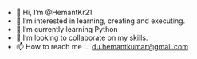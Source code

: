 - 👋 Hi, I’m @HemantKr21
- 👀 I’m interested in learning, creating and executing.
- 🌱 I’m currently learning Python
- 💞️ I’m looking to collaborate on my skills.
- 📫 How to reach me ... du.hemantkumar@gmail.com

<!---
HemantKr21/HemantKr21 is a ✨ special ✨ repository because its `README.md` (this file) appears on your GitHub profile.
You can click the Preview link to take a look at your changes.
--->
